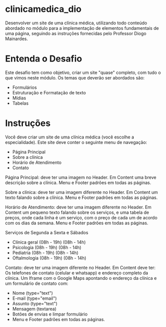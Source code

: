 # clinicamedica_dio
Desenvolver um site de uma clínica médica, utilizando todo conteúdo abordado no módulo para a implementação de elementos fundamentais de uma página, seguindo as instruções fornecidas pelo Professor  Diogo Mainardes.
# Entenda o Desafio
 
Este desafio tem como objetivo, criar um site "quase" completo, com tudo o que vimos neste módulo. Os temas que deverão ser abordados são:
- Formulários
- Estruturação e Formatação de texto
- Mídias
- Tabelas

 
# Instruções
Você deve criar um site de uma clínica médica (você escolhe a especialidade).
Este site deve conter o seguinte menu de navegação:
- Página Principal
- Sobre a clínica
- Horário de Atendimento
- Contato


Página Principal: deve ter uma imagem no Header.
Em Content uma breve descrição sobre a clínica.
Menu e Footer padrões em todas as páginas.

Sobre a clínica: deve ter uma imagem diferente no Header.
Em Content um texto falando sobre a clínica.
Menu e Footer padrões em todas as páginas.

Horário de Atendimento: deve ter uma imagem diferente no Header.
Em Content um pequeno texto falando sobre os serviços, e uma tabela de preços, onde cada linha é um serviço, com o preço de cada um de acordo com os dias da semana.
Menu e Footer padrões em todas as páginas.

Serviços de	Segunda a Sexta	 e Sábados
- Clínica geral	(08h - 19h)	(08h - 14h)	
- Psicologia	(08h - 19h)	(08h - 14h)	
- Pediatria	(08h - 19h)	(08h - 14h)	
- Oftalmologia	(08h - 19h)	(08h - 14h)	
 
Contato: deve ter uma imagem diferente no Header. Em Content deve ter: Os telefones de contato (celular e whatsapp) e endereço completo da clínica. Um Iframe com o Google Maps apontando o endereço da clínica e um formulário de contato com:
- Nome (type="text")
- E-mail (type="email")
- Assunto (type="text")
- Mensagem (textarea)
- Botões de envias e limpar formulário
- Menu e Footer padrões em todas as páginas.
